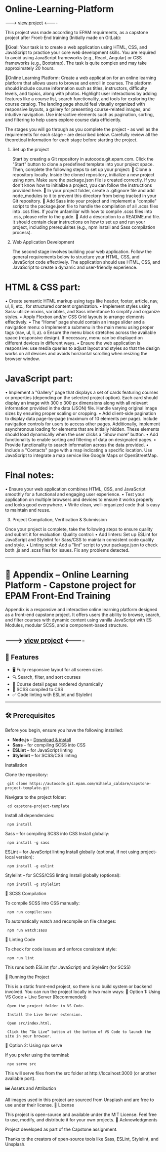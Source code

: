 # Online-Learning-Platform

---> [view project](https://freefallrush.github.io/Online-Learning-Platform/) <----

This project was made according to EPAM requirments, as a capstone project after Front-End training (Initially made on GitLab):

🔹Goal:
Your task is to create a web application using HTML, CSS, and JavaScript to practice your core web development skills. You are required to avoid using JavaScript frameworks (e.g., React, Angular) or CSS frameworks (e.g., Bootstrap). The task is quite complex and may take approximately 20 hours.

🔹Online Learning Platform:
Create a web application for an online learning platform that allows users to browse and enroll in courses. The platform should include course information such as titles, instructors, difficulty levels, and topics, along with photos. Highlight user interactions by adding features like a course list, search functionality, and tools for exploring the course catalog. The landing page should feel visually organized with responsive layouts, a gallery for presenting course-related images, and intuitive navigation. Use interactive elements such as pagination, sorting, and filtering to help users explore course data efficiently.

The stages you will go through as you complete the project - as well as the requirements for each stage – are described below. Carefully review all the theoretical information for each stage before starting the project.

1. Set up the project

   Start by creating a Git repository in autocode.git.epam.com. Click the "Start" button to clone a predefined template into your project space. Then, complete the following steps to set up your project:
   🔹 Clone a repository locally. Inside the cloned repository, initialize a new project using npm. Make sure the package.json file is created correctly. If you don't know how to initialize a project, you can follow the instructions provided here.
   🔹 In your project folder, create a .gitignore file and add node_modules to it to prevent this directory from being tracked in your Git repository.
   🔹 Add Sass into your project and implement a "compile" script to the package.json file to handle the compilation of all .scss files into .css files. If you’re unfamiliar with how to compile .scss files into .css, please refer to the guide.
   🔹 Add a description to a README.md file. It should contain clear instructions on how to set up and run your project, including prerequisites (e.g., npm install and Sass compilation process).

2. Web Application Development

   The second stage involves building your web application. Follow the general requirements below to structure your HTML, CSS, and JavaScript code effectively. The application should use HTML, CSS, and JavaScript to create a dynamic and user-friendly experience.

# HTML & CSS part:

• Create semantic HTML markup using tags like header, footer, article, nav, ul, li, etc., for structured content organization.
• Implement styles using Sass: utilize mixins, variables, and Sass inheritance to simplify and organize styles.
• Apply Flexbox and/or CSS Grid layouts to arrange elements effectively.
• The “Home” page should contain an image slider and a navigation menu:
o Implement a submenu in the main menu using proper tags (nav, ul, li, a).
o Ensure the menu block stretches across the available space (responsive design). If necessary, menu can be displayed on different devices in different ways.
• Ensure the web application is responsive: use media queries to adjust layout and styles so that the design works on all devices and avoids horizontal scrolling when resizing the browser window.

# JavaScript part:

• Implement a "Gallery" page that displays a set of cards featuring courses or properties (depending on the selected project option). Each card should display an image with 300 x 300 px dimensions along with all relevant information provided in the data (JSON) file. Handle varying original image sizes by ensuring proper scaling or cropping.
• Add client-side pagination to display data page-by-page (maximum of 10 elements per page). Include navigation controls for users to access other pages. Additionally, implement asynchronous loading for elements that are initially hidden. These elements should load dynamically when the user clicks a “Show more” button.
• Add functionality to enable sorting and filtering of data on designated pages.
• Provide functionality to search information across the data provided.
• Include a "Contacts" page with a map indicating a specific location. Use JavaScript to integrate a map service like Google Maps or OpenStreetMap.

# Final notes:

• Ensure your web application combines HTML, CSS, and JavaScript smoothly for a functional and engaging user experience.
• Test your application on multiple browsers and devices to ensure it works properly and looks good everywhere.
• Write clean, well-organized code that is easy to maintain and reuse.

3. Project Compilation, Verification & Submission

Once your project is complete, take the following steps to ensure quality and submit it for evaluation:
Quality control:
• Add linters: Set up ESLint for JavaScript and Stylelint for Sass/CSS to maintain consistent code quality and style.
• Linting script: Add a "lint" script to your package.json to check both .js and .scss files for issues. Fix any problems detected.

---

# 📘 Appendix – Online Learning Platform - Capstone project for EPAM Front-End Training

Appendix is a responsive and interactive online learning platform designed as a front-end capstone project. It offers users the ability to browse, search, and filter courses with dynamic content using vanilla JavaScript with ES Modules, modular SCSS, and a component-based structure.

## ---> [view project](https://freefallrush.github.io/Online-Learning-Platform/) <----

## 🚀 Features

- 🖥️ Fully responsive layout for all screen sizes
- 🔍 Search, filter, and sort courses
- 📄 Course detail pages rendered dynamically
- 🎨 SCSS compiled to CSS
- ✅ Code linting with ESLint and Stylelint

---

## 🛠️ Prerequisites

Before you begin, ensure you have the following installed:

- **Node.js** – [Download & install](https://nodejs.org/)
- **Sass** – for compiling SCSS into CSS
- **ESLint** – for JavaScript linting
- **Stylelint** – for SCSS/CSS linting

Installation

Clone the repository:

     git clone https://autocode.git.epam.com/mihaela_caldare/capstone-project-template.git

Navigate to the project folder:

     cd capstone-project-template

Install all dependencies:

     npm install

Sass – for compiling SCSS into CSS
Install globally:

     npm install -g sass

ESLint – for JavaScript linting
Install globally (optional, if not using project-local version):

     npm install -g eslint

Stylelint – for SCSS/CSS linting
Install globally (optional):

     npm install -g stylelint

🧵 SCSS Compilation

To compile SCSS into CSS manually:

     npm run compile:sass

To automatically watch and recompile on file changes:

     npm run watch:sass

🧹 Linting Code

To check for code issues and enforce consistent style:

     npm run lint

This runs both ESLint (for JavaScript) and Stylelint (for SCSS)

📡 Running the Project

This is a static front-end project, so there is no build system or backend involved. You can run the project locally in two main ways:
🔹 Option 1: Using VS Code + Live Server (Recommended)

     Open the project folder in VS Code.

     Install the Live Server extension.

     Open src/index.html.

     Click the “Go Live” button at the bottom of VS Code to launch the site in your browser.

🔹 Option 2: Using npx serve

If you prefer using the terminal:

     npx serve src

This will serve files from the src folder at http://localhost:3000 (or another available port).

🖼️ Assets and Attribution

All images used in this project are sourced from Unsplash and are free to use under their license.
📄 License

This project is open-source and available under the MIT License. Feel free to use, modify, and distribute it for your own projects.
🙌 Acknowledgments

Project developed as part of the Capstone assignment.

Thanks to the creators of open-source tools like Sass, ESLint, Stylelint, and Unsplash.
